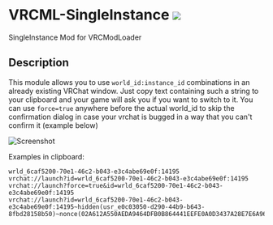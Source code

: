 # VRCML-SingleInstance ![](https://img.shields.io/github/downloads/Bluscream/VRCML-SingleInstance/total.svg)
SingleInstance Mod for VRCModLoader


## Description

This module allows you to use `world_id:instance_id` combinations in an already existing VRChat window.
Just copy text containing such a string to your clipboard and your game will ask you if you want to switch to it.
You can use `force=true` anywhere before the actual world_id to skip the confirmation dialog in case your vrchat is bugged in a way that you can't confirm it (example below)

![Screenshot](https://i.imgur.com/152DBMA.png)

Examples in clipboard:
```
wrld_6caf5200-70e1-46c2-b043-e3c4abe69e0f:14195
vrchat://launch?id=wrld_6caf5200-70e1-46c2-b043-e3c4abe69e0f:14195
vrchat://launch?force=true&id=wrld_6caf5200-70e1-46c2-b043-e3c4abe69e0f:14195
vrchat://launch?id=wrld_6caf5200-70e1-46c2-b043-e3c4abe69e0f:14195~hidden(usr_e0c03050-d290-44b9-b643-8fbd28158b50)~nonce(02A612A550AEDA9464DFB0B864441EEFE0A0D3437A28E7E6A9686B775F507718)
```
